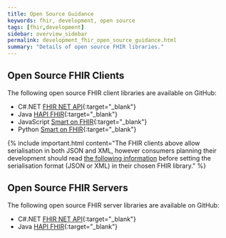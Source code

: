 ```yaml
---
title: Open Source Guidance
keywords: fhir, development, open source
tags: [fhir,development]
sidebar: overview_sidebar
permalink: development_fhir_open_source_guidance.html
summary: "Details of open source FHIR libraries."
---
```


## Open Source FHIR Clients ##

The following open source FHIR client libraries are available on GitHub:

- C#.NET [FHIR NET API](https://github.com/ewoutkramer/fhir-net-api){:target="_blank"}
- Java [HAPI FHIR](https://github.com/jamesagnew/hapi-fhir){:target="_blank"}
- JavaScript [Smart on FHIR](https://github.com/smart-on-fhir/client-js){:target="_blank"}
- Python [Smart on FHIR](https://github.com/smart-on-fhir/client-py){:target="_blank"}

{% include important.html content="The FHIR clients above allow serialisation in both JSON and XML, however consumers planning their development should read [the following information](support_faq.html#which-serialisation-format-should-i-choose-as-an-gp-connect-api-consumer---json-or-xml) before setting the serialisation format (JSON or XML) in their chosen FHIR library." %}

## Open Source FHIR Servers ##

The following open source FHIR server libraries are available on GitHub:

- C#.NET [FHIR NET API](https://github.com/furore-fhir/spark){:target="_blank"}
- Java [HAPI FHIR](https://github.com/jamesagnew/hapi-fhir){:target="_blank"}


